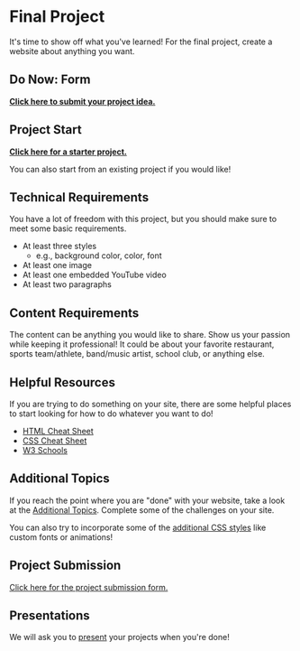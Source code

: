 # Final Project
It's time to show off what you've learned! For the final project, create a website about anything you want.

## Do Now: Form
[**Click here to submit your project idea.**](https://forms.office.com/r/avdGADtyrL)

## Project Start
[**Click here for a starter project.**](https://replit.com/@HylandOutreach/FinalProjectStart)

You can also start from an existing project if you would like!

## Technical Requirements
You have a lot of freedom with this project, but you should make sure to meet some basic requirements.

- At least three styles
  - e.g., background color, color, font
- At least one image
- At least one embedded YouTube video
- At least two paragraphs

## Content Requirements
The content can be anything you would like to share. Show us your passion while keeping it professional! It could be about your favorite restaurant, sports team/athlete, band/music artist, school club, or anything else.

## Helpful Resources
If you are trying to do something on your site, there are some helpful places to start looking for how to do whatever you want to do!

- [HTML Cheat Sheet](HtmlCheatsheet.md)
- [CSS Cheat Sheet](CssCheatsheet.md)
- [W3 Schools](https://w3schools.com)

## Additional Topics
If you reach the point where you are "done" with your website, take a look at the [Additional Topics](https://hylandtechoutreach.github.io/coding-activities/HtmlCssJsContinued/AdditionalTopicChallenges.html). Complete some of the challenges on your site.

You can also try to incorporate some of the [additional CSS styles](../MoreCss2/StudentDesc.md) like custom fonts or animations!

## Project Submission
[Click here for the project submission form.](https://forms.office.com/r/68tU7mcN6P)

## Presentations
We will ask you to [present](Presentations.md) your projects when you're done!
